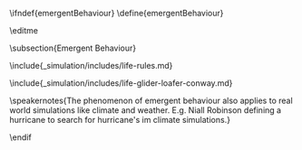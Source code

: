 \ifndef{emergentBehaviour}
\define{emergentBehaviour}

\editme

\subsection{Emergent Behaviour}

\include{_simulation/includes/life-rules.md}

\include{_simulation/includes/life-glider-loafer-conway.md}


\speakernotes{The phenomenon of emergent behaviour also applies to real world simulations like climate and weather. E.g. Niall Robinson defining a hurricane to search for hurricane's im climate simulations.}


\endif